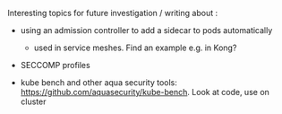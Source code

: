 Interesting topics for future investigation / writing about :

- using an admission controller to add a sidecar to pods automatically
  - used in service meshes. Find an example e.g. in Kong?

- SECCOMP profiles
- kube bench and other aqua security tools: https://github.com/aquasecurity/kube-bench. Look at code, use on cluster

